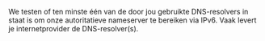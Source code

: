 We testen of ten minste één van de door jou gebruikte DNS-resolvers in staat
 is om onze autoritatieve nameserver te bereiken via IPv6. Vaak levert je 
internetprovider de DNS-resolver(s).
